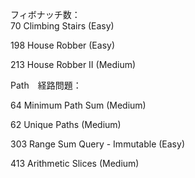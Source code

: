 フィボナッチ数：  
 70 Climbing Stairs (Easy)

198 House Robber (Easy)

213 House Robber II (Medium)

Path　経路問題：  

64 Minimum Path Sum (Medium)

62 Unique Paths (Medium)

303 Range Sum Query - Immutable (Easy)

413 Arithmetic Slices (Medium)

